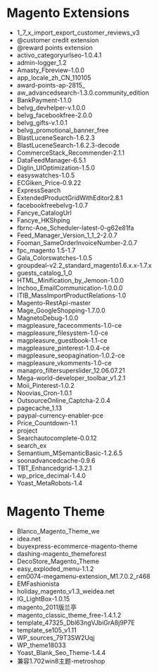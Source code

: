 # Magento Extensions #

- 1_7_x_import_export_customer_reviews_v3
- @customer credit extension
- @reward points extension
- activo_categoryurlseo-1.0.4.1
- admin-logger_1.2
- Amasty_Fbreview-1.0.0
- app_locale_zh_CN_110105
- award-points-ap-2815_
- aw_advancedsearch-1.3.0.community_edition
- BankPayment-1.1.0
- belvg_devhelper-v.1.0.0
- belvg_facebookfree-2.0.0
- belvg_gifts-v.1.0.1
- belvg_promotional_banner_free
- BlastLuceneSearch-1.6.2.3
- BlastLuceneSearch-1.6.2.3-decode
- CommerceStack_Recommender-2.1.1
- DataFeedManager-6.5.1
- Diglin_UIOptimization-1.5.0
- easyswatches-1.0.5
- ECGiken_Price-0.9.22
- ExpressSearch
- ExtendedProductGridWithEditor2.8.1
- facebookfreebelvg-1.0.7
- Fancye_CatalogUrl
- Fancye_HKShping
- fbrnc-Aoe_Scheduler-latest-0-g62e81fa
- Feed_Manager_Version_1_1_2-2.0.7
- Fooman_SameOrderInvoiceNumber-2.0.7
- fpc_magento 1.5-1.7
- Gala_Colorswatches-1.0.5
- groupdeal-v2.2_standard_magento1.6.x.x-1.7.x
- guests_catalog_1_0
- HTML_Minification_by_Jemoon-1.0.0
- Inchoo_EmailCommunication-1.0.0.0
- ITIB_MassImportProductRelations-1.0
- Magento-RestApi-master
- Mage_GoogleShopping-1.7.0.0
- MagnetoDebug-1.0.0
- magpleasure_facecomments-1.0-ce
- magpleasure_filesystem-1.0-ce
- magpleasure_guestbook-1.1-ce
- magpleasure_pinterest-1.0.4-ce
- magpleasure_seopagination-1.0.2-ce
- magpleasure_vkomments-1.0-ce
- manapro_filtersuperslider_12.06.07.21
- Mega-world-developer_toolbar_v1.2.1
- Moii_Pinterest-1.0.2
- Noovias_Cron-1.0.1
- OutsourceOnline_Captcha-2.0.4
- pagecache_1.13
- paypal-currency-enabler-pce
- Price_Countdown-1.1
- project
- Searchautocomplete-0.0.12
- search_ex
- Semantium_MSemanticBasic-1.2.6.5
- soonadvancedcache-0.9.6
- TBT_Enhancedgrid-1.3.2.1
- wp_price_decimal-1.4.0
- Yoast_MetaRobots-1.4


# Magento Theme #

- Blanco_Magento_Theme_we
- idea.net
- buyexpress-ecommerce-magento-theme
- dashing-magento_themeforest
- DecoStore_Magento_Theme
- easy_exploded_menu-1.1.2
- em0074-megamenu-extension_M1.7.0.2_r468
- EMFashionista
- holiday_magento_v1.3_weidea.net
- IG_LightBox-1.0.15
- magento_2011版兰亭
- magento_classic_theme_free-1.4.1.2
- template_47325_Dbl63ngVJbiGrA8j9P7E
- template_se105_v1.11
- WP_sources_79T3SW2Uqj
- WP_theme18033
- Yoast_Blank_Seo_Theme-1.4.4
- 兼容1.702win8主题-metroshop
